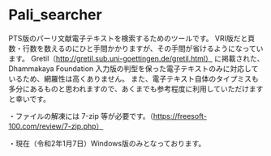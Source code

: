 # Pali_searcher

PTS版のパーリ文献電子テキストを検索するためのツールです。
VRI版だと頁数・行数を数えるのにひと手間かかりますが、その手間が省けるようになっています。
Gretil（http://gretil.sub.uni-goettingen.de/gretil.html）
に掲載された、Dhammakaya Foundation 入力版の判型を保った電子テキストのみに対応しているため、網羅性は高くありません。
また、電子テキスト自体のタイプミスも多分にあるものと思われますので、あくまでも参考程度に利用していただけますと幸いです。


・ファイルの解凍には 7-zip 等が必要です。（https://freesoft-100.com/review/7-zip.php）

・現在（令和2年1月7日）Windows版のみとなっております。
